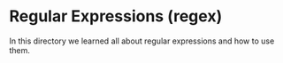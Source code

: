 # Regular Expressions (regex)
In this directory we learned all about regular expressions and how to use them.
